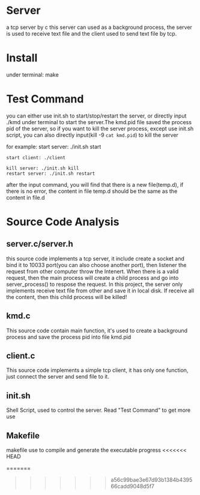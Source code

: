 Server
======

  a tcp server by c
  this server can used as a background process, the server is used to receive text file and the client used to send text file by tcp.
  

Install
=======
under terminal:
  make


Test Command
============
  you can either use init.sh to start/stop/restart the server, or directly input ./kmd under terminal to start the server.The kmd.pid file saved the process pid of the server, so if you want to kill the server process, except use init.sh script, you can also directly input(kill -9 `cat kmd.pid`) to kill the server
  
  for example:
    start server:  ./init.sh start
    
    start client: ./client
    
    kill server: ./init.sh kill
    restart server: ./init.sh restart

  after the input command, you will find that there is a new file(temp.d), if there is no error, the content in file temp.d should be the same as the content in file.d

Source Code Analysis
====================
server.c/server.h
-----------------
  this source code implements a tcp server, it include create a socket and bind it to 10033 port(you can also choose another port), then listener the request from other computer throw the Intenert. When there is a valid request, then the main process will create a child process and  go into server_process() to respose the request.
  In this project, the server only implements receive text file from other and save it in local disk. If receive all the content, then this child process will be killed!

kmd.c
-----
  This source code contain main function, it's used to create a background process and save the process pid into file kmd.pid
  
client.c
--------
  This source code implements a simple tcp client, it has only one function, just connect the server and send file to it.
  
init.sh
-------
  Shell Script, used to control the server. Read "Test Command" to get more use

Makefile
--------
  makefile use to compile and generate the executable progress
<<<<<<< HEAD

=======
>>>>>>> a56c99bae3e67d93b1384b439566cadd9048d5f7
